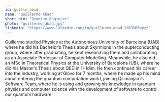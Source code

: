 ```yaml
---
id: guille-abad
name: "Guillermo Abad"
short_bio: "Quantum Engineer"
photo: "guillermo_abad.jpg"
linkedin: "https://www.linkedin.com/in/guillermo-abad-l%C3%B3pez/"
---
```


Guillermo studied Physics at the Autonomous University of Barcelona (UAB) where he did his Bachelor’s Thesis about Skyrmions in the superconducting group, where after graduating, he kept researching them and collaborating as an Associate Professor of Computer Modelling. Meanwhile, he also did an MSc in Theoretical Physics at the University of Barcelona (UB), where he did his Master’s Thesis about QED in 1+1dim. He then continued his career into the industry, working at Glovo for 7 months, where he made up his mind about entering the quantum computation world, joining Qilimanjaro’s Software Team, where he is using and growing his knowledge in quantum physics and computer science with the development of software to control our quantum hardware.